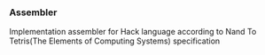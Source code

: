 ### Assembler 
<p>Implementation assembler for Hack language according to Nand To Tetris(The Elements of Computing Systems) specification</p>
